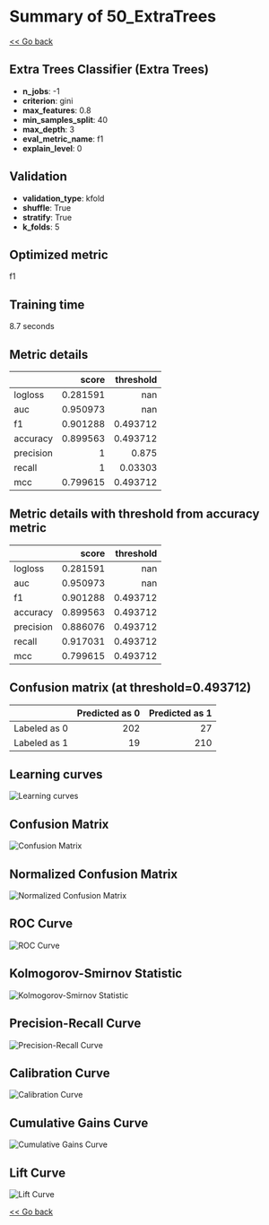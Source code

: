 # Summary of 50_ExtraTrees

[<< Go back](../README.md)


## Extra Trees Classifier (Extra Trees)
- **n_jobs**: -1
- **criterion**: gini
- **max_features**: 0.8
- **min_samples_split**: 40
- **max_depth**: 3
- **eval_metric_name**: f1
- **explain_level**: 0

## Validation
 - **validation_type**: kfold
 - **shuffle**: True
 - **stratify**: True
 - **k_folds**: 5

## Optimized metric
f1

## Training time

8.7 seconds

## Metric details
|           |    score |   threshold |
|:----------|---------:|------------:|
| logloss   | 0.281591 |  nan        |
| auc       | 0.950973 |  nan        |
| f1        | 0.901288 |    0.493712 |
| accuracy  | 0.899563 |    0.493712 |
| precision | 1        |    0.875    |
| recall    | 1        |    0.03303  |
| mcc       | 0.799615 |    0.493712 |


## Metric details with threshold from accuracy metric
|           |    score |   threshold |
|:----------|---------:|------------:|
| logloss   | 0.281591 |  nan        |
| auc       | 0.950973 |  nan        |
| f1        | 0.901288 |    0.493712 |
| accuracy  | 0.899563 |    0.493712 |
| precision | 0.886076 |    0.493712 |
| recall    | 0.917031 |    0.493712 |
| mcc       | 0.799615 |    0.493712 |


## Confusion matrix (at threshold=0.493712)
|              |   Predicted as 0 |   Predicted as 1 |
|:-------------|-----------------:|-----------------:|
| Labeled as 0 |              202 |               27 |
| Labeled as 1 |               19 |              210 |

## Learning curves
![Learning curves](learning_curves.png)
## Confusion Matrix

![Confusion Matrix](confusion_matrix.png)


## Normalized Confusion Matrix

![Normalized Confusion Matrix](confusion_matrix_normalized.png)


## ROC Curve

![ROC Curve](roc_curve.png)


## Kolmogorov-Smirnov Statistic

![Kolmogorov-Smirnov Statistic](ks_statistic.png)


## Precision-Recall Curve

![Precision-Recall Curve](precision_recall_curve.png)


## Calibration Curve

![Calibration Curve](calibration_curve_curve.png)


## Cumulative Gains Curve

![Cumulative Gains Curve](cumulative_gains_curve.png)


## Lift Curve

![Lift Curve](lift_curve.png)



[<< Go back](../README.md)
